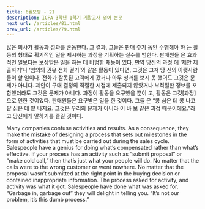```yaml
---
title: 6월모평 - 21
description: ICPA 3학년 1학기 기말고사 영어 본문
next_url: /articles/81.html
prev_url: /articles/79.html
---
```


많은 회사가 활동과 성과를 혼동한다. 그 결과, 그들은 판매 주기 동안 수행해야 하 는 활동의 형태로 획기적인 일을 제시하는 과정을 기획하는 실수를 범한다. 판매원들 은 효과적인 일보다는 보상받은 일을 하는 데 비범한 재능이 있다. 만약 당신의 과정 에 ‘제안 제출하기’나 ‘임의의 권유 전화 걸기’와 같은 활동이 있다면, 그것은 그저 당 신의 아랫사람들이 할 일이다. 전화가 잘못된 고객에게 갔거나 아무 성과를 보지 못 했어도 그것은 문제가 아니다. 제안이 구매 결정의 적절한 시점에 제출되지 않았거나 부적절한 정보를 포함했더라도 그것은 문제가 아니다. 과정이 활동을 요구했을 뿐이 고, 활동은 그것[과정]으로 인한 것이었다. 판매원들은 요구받은 일을 한 것이다. 그들 은 “콩 심은 데 콩 나고 팥 심은 데 팥 나지요. 그것은 우리의 문제가 아니라 이 바 보 같은 과정 때문이에요.”라고 당신에게 말하기를 즐길 것이다.

Many companies confuse activities and results. As a consequence, they make the mistake of designing a process that sets out milestones in the form of activities that must be carried out during the sales cycle. Salespeople have a genius for doing what’s compensated rather than what’s effective. If your process has an activity such as “submit proposal” or “make cold call,” then that’s just what your people will do. No matter that the calls were to the wrong customer or went nowhere. No matter that the proposal wasn’t submitted at the right point in the buying decision or contained inappropriate information. The process asked for activity, and activity was what it got. Salespeople have done what was asked for. “Garbage in, garbage out” they will delight in telling you. “It’s not our problem, it’s this dumb process.”

